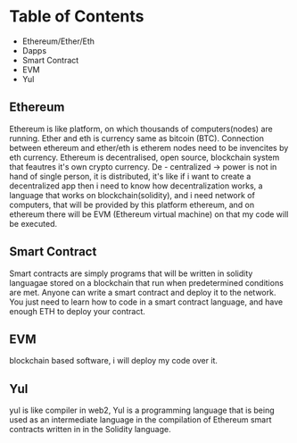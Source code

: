 
# Table of Contents
- Ethereum/Ether/Eth
- Dapps
- Smart Contract
- EVM
- Yul

## Ethereum
Ethereum is like platform, on which thousands of computers(nodes) are running. Ether and eth is currency same as bitcoin (BTC). Connection between ethereum and ether/eth is etherem nodes need to be invencites by eth currency.
Ethereum is decentralised, open source, blockchain system that feautres it's own crypto currency.
De - centralized -> power is not in hand of single person, it is distributed, it's like if i want to create a decentralized app then i need to know how decentralization works, a language that works on blockchain(solidity), and i need network of computers, that will be provided by this platform ethereum, and on ethereum there will be EVM (Ethereum virtual machine) on that my code will be executed.

## Smart Contract
Smart contracts are simply programs that will be written in solidity languagae stored on a blockchain that run when predetermined conditions are met. Anyone can write a smart contract and deploy it to the network. You just need to learn how to code in a smart contract language, and have enough ETH to deploy your contract.

## EVM 
blockchain based software, i will deploy my code over it.

## Yul
yul is like compiler in web2, Yul is a programming language that is being used as an intermediate language in the compilation of Ethereum smart contracts written in in the Solidity language.
